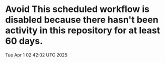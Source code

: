 # Avoid This scheduled workflow is disabled because there hasn't been activity in this repository for at least 60 days.
Tue Apr  1 02:42:02 UTC 2025
